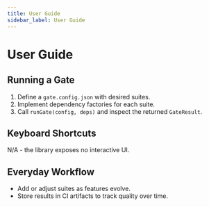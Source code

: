 ```yaml
---
title: User Guide
sidebar_label: User Guide
---
```


# User Guide

## Running a Gate

1. Define a `gate.config.json` with desired suites.
2. Implement dependency factories for each suite.
3. Call `runGate(config, deps)` and inspect the returned `GateResult`.

## Keyboard Shortcuts

N/A - the library exposes no interactive UI.

## Everyday Workflow

- Add or adjust suites as features evolve.
- Store results in CI artifacts to track quality over time.
